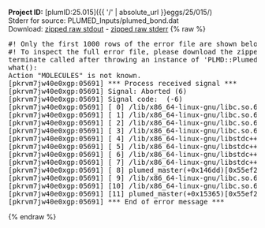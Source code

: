 **Project ID:** [plumID:25.015]({{ '/' | absolute_url }}eggs/25/015/)  
Stderr for source:  PLUMED_Inputs/plumed_bond.dat   
Download: [zipped raw stdout](plumed_bond.dat.plumed_master.stdout.txt.zip) - [zipped raw stderr](plumed_bond.dat.plumed_master.stderr.txt.zip) 
{% raw %}
<pre>
#! Only the first 1000 rows of the error file are shown below
#! To inspect the full error file, please download the zipped raw stderr file above
terminate called after throwing an instance of 'PLMD::Plumed::Exception'
what():
Action "MOLECULES" is not known.
[pkrvm7jw40e0xgp:05691] *** Process received signal ***
[pkrvm7jw40e0xgp:05691] Signal: Aborted (6)
[pkrvm7jw40e0xgp:05691] Signal code:  (-6)
[pkrvm7jw40e0xgp:05691] [ 0] /lib/x86_64-linux-gnu/libc.so.6(+0x45330)[0x7f2b02645330]
[pkrvm7jw40e0xgp:05691] [ 1] /lib/x86_64-linux-gnu/libc.so.6(pthread_kill+0x11c)[0x7f2b0269eb2c]
[pkrvm7jw40e0xgp:05691] [ 2] /lib/x86_64-linux-gnu/libc.so.6(gsignal+0x1e)[0x7f2b0264527e]
[pkrvm7jw40e0xgp:05691] [ 3] /lib/x86_64-linux-gnu/libc.so.6(abort+0xdf)[0x7f2b026288ff]
[pkrvm7jw40e0xgp:05691] [ 4] /lib/x86_64-linux-gnu/libstdc++.so.6(+0xa5ff5)[0x7f2b02aa5ff5]
[pkrvm7jw40e0xgp:05691] [ 5] /lib/x86_64-linux-gnu/libstdc++.so.6(+0xbb0da)[0x7f2b02abb0da]
[pkrvm7jw40e0xgp:05691] [ 6] /lib/x86_64-linux-gnu/libstdc++.so.6(_ZSt10unexpectedv+0x0)[0x7f2b02aa5a55]
[pkrvm7jw40e0xgp:05691] [ 7] /lib/x86_64-linux-gnu/libstdc++.so.6(+0xa5a6f)[0x7f2b02aa5a6f]
[pkrvm7jw40e0xgp:05691] [ 8] plumed_master(+0x146dd)[0x55ef2fd076dd]
[pkrvm7jw40e0xgp:05691] [ 9] /lib/x86_64-linux-gnu/libc.so.6(+0x2a1ca)[0x7f2b0262a1ca]
[pkrvm7jw40e0xgp:05691] [10] /lib/x86_64-linux-gnu/libc.so.6(__libc_start_main+0x8b)[0x7f2b0262a28b]
[pkrvm7jw40e0xgp:05691] [11] plumed_master(+0x15365)[0x55ef2fd08365]
[pkrvm7jw40e0xgp:05691] *** End of error message ***
</pre>
{% endraw %}
